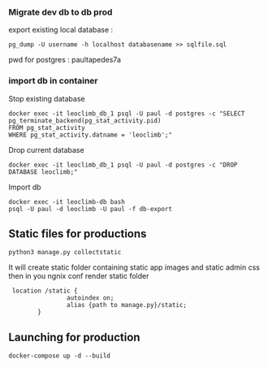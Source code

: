 ### Migrate dev db to db prod

export existing local database :
```
pg_dump -U username -h localhost databasename >> sqlfile.sql 
```
pwd for postgres : paultapedes7a

### import db in container

Stop existing database 
```
docker exec -it leoclimb_db_1 psql -U paul -d postgres -c "SELECT pg_terminate_backend(pg_stat_activity.pid)
FROM pg_stat_activity
WHERE pg_stat_activity.datname = 'leoclimb';"
```

Drop current database
```
docker exec -it leoclimb_db_1 psql -U paul -d postgres -c "DROP DATABASE leoclimb;"
```

Import db
```
docker exec -it leoclimb-db bash
psql -U paul -d leoclimb -U paul -f db-export
```

## Static files for productions

```
python3 manage.py collectstatic
```
It will create static folder containing static app images and static admin css
then in you ngnix conf render static folder
```
 location /static {
                autoindex on;
                alias {path to manage.py}/static;
        }
```

## Launching for production
```
docker-compose up -d --build
```